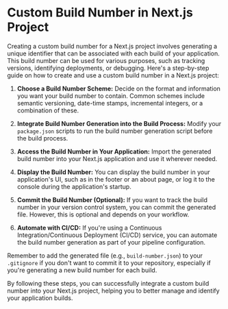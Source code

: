 # Custom Build Number in Next.js Project

Creating a custom build number for a Next.js project involves generating a unique identifier that can be associated with each build of your application. This build number can be used for various purposes, such as tracking versions, identifying deployments, or debugging. Here's a step-by-step guide on how to create and use a custom build number in a Next.js project:

1. **Choose a Build Number Scheme:** Decide on the format and information you want your build number to contain. Common schemes include semantic versioning, date-time stamps, incremental integers, or a combination of these.

2. **Integrate Build Number Generation into the Build Process:** Modify your `package.json` scripts to run the build number generation script before the build process.

3. **Access the Build Number in Your Application:** Import the generated build number into your Next.js application and use it wherever needed.

4. **Display the Build Number:** You can display the build number in your application's UI, such as in the footer or an about page, or log it to the console during the application's startup.

5. **Commit the Build Number (Optional):** If you want to track the build number in your version control system, you can commit the generated file. However, this is optional and depends on your workflow.

6. **Automate with CI/CD:** If you're using a Continuous Integration/Continuous Deployment (CI/CD) service, you can automate the build number generation as part of your pipeline configuration.

Remember to add the generated file (e.g., `build-number.json`) to your `.gitignore` if you don't want to commit it to your repository, especially if you're generating a new build number for each build.

By following these steps, you can successfully integrate a custom build number into your Next.js project, helping you to better manage and identify your application builds.
